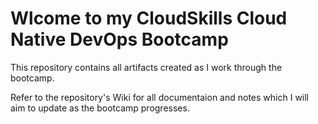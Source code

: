 # Wlcome to my CloudSkills Cloud Native DevOps Bootcamp

This repository contains all artifacts created as I work through the bootcamp.

Refer to the repository's Wiki for all documentaion and notes which I will aim to update as the bootcamp progresses.

